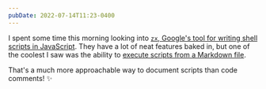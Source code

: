 ```yaml
---
pubDate: 2022-07-14T11:23-0400
---
```

I spent some time this morning looking into [`zx`, Google's tool for writing shell scripts in JavaScript](https://github.com/google/zx). They have a lot of neat features baked in, but one of the coolest I saw was the ability to [execute scripts from a Markdown file](https://github.com/google/zx/blob/main/docs/markdown.md).

That's a much more approachable way to document scripts than code comments! ✨